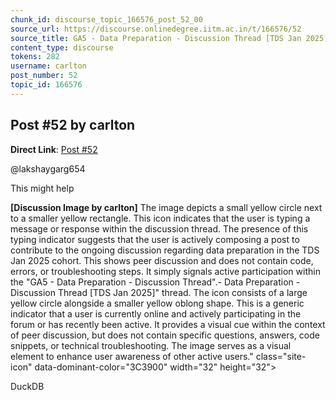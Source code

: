 ```yaml
---
chunk_id: discourse_topic_166576_post_52_00
source_url: https://discourse.onlinedegree.iitm.ac.in/t/166576/52
source_title: GA5 - Data Preparation - Discussion Thread [TDS Jan 2025]
content_type: discourse
tokens: 282
username: carlton
post_number: 52
topic_id: 166576
---
```


## Post #52 by carlton

**Direct Link**: [Post #52](https://discourse.onlinedegree.iitm.ac.in/t/166576/52)

@lakshaygarg654

This might help

**[Discussion Image by carlton]** The image depicts a small yellow circle next to a smaller yellow rectangle. This icon indicates that the user is typing a message or response within the discussion thread. The presence of this typing indicator suggests that the user is actively composing a post to contribute to the ongoing discussion regarding data preparation in the TDS Jan 2025 cohort. This shows peer discussion and does not contain code, errors, or troubleshooting steps. It simply signals active participation within the "GA5 - Data Preparation - Discussion Thread".- Data Preparation - Discussion Thread [TDS Jan 2025]" thread. The icon consists of a large yellow circle alongside a smaller yellow oblong shape. This is a generic indicator that a user is currently online and actively participating in the forum or has recently been active. It provides a visual cue within the context of peer discussion, but does not contain specific questions, answers, code snippets, or technical troubleshooting. The image serves as a visual element to enhance user awareness of other active users." class="site-icon" data-dominant-color="3C3900" width="32" height="32">

DuckDB

